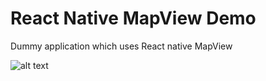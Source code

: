 # React Native MapView Demo
Dummy application which uses React native MapView

![alt text](https://github.com/mukesh525/MapViewSample/blob/master/screenshot/Simulator%20Screen%20Shot%2029-Jul-2017%2C%206.02.35%20PM.png)
